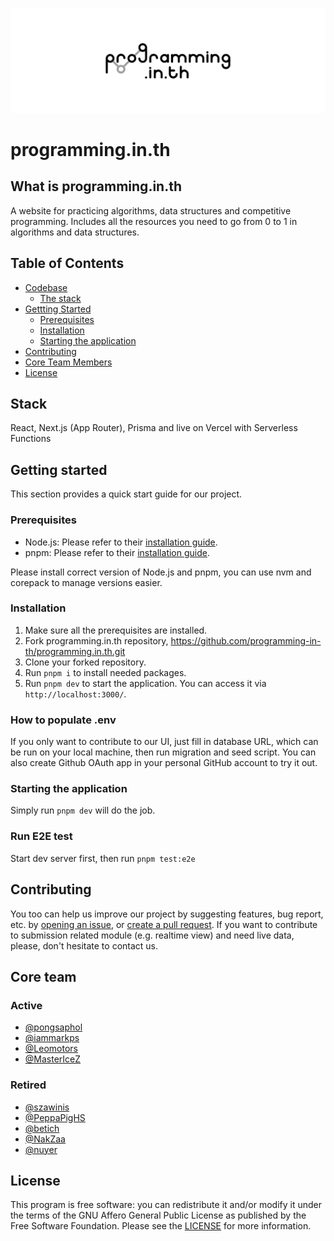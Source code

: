 [![programming.in.th](https://raw.githubusercontent.com/programming-in-th/artworks/master/png/readme_banner.png)](https://beta.programming.in.th)

# programming.in.th

## What is programming.in.th

A website for practicing algorithms, data structures and competitive programming. Includes all the resources you need to go from 0 to 1 in algorithms and data structures.

## Table of Contents

- [Codebase](#codebase)
  - [The stack](#stack)
- [Gettting Started](#getting-started)
  - [Prerequisites](#prerequisites)
  - [Installation](#installation)
  - [Starting the application](#starting-the-application)
- [Contributing](#contributing)
- [Core Team Members](#core-team)
- [License](#license)

## Stack

React, Next.js (App Router), Prisma and live on Vercel with Serverless Functions

## Getting started

This section provides a quick start guide for our project.

### Prerequisites

- Node.js: Please refer to their [installation guide](https://nodejs.org/en/).
- pnpm: Please refer to their [installation guide](https://pnpm.io/).

Please install correct version of Node.js and pnpm, you can use nvm and corepack to manage versions easier.

### Installation

1. Make sure all the prerequisites are installed.
2. Fork programming.in.th repository, https://github.com/programming-in-th/programming.in.th.git
3. Clone your forked repository.
4. Run `pnpm i` to install needed packages.
5. Run `pnpm dev` to start the application. You can access it via `http://localhost:3000/`.

### How to populate .env

If you only want to contribute to our UI, just fill in database URL, which can be run on your local machine, then run migration and seed script. You can also create Github OAuth app in your personal GitHub account to try it out.

### Starting the application

Simply run `pnpm dev` will do the job.

### Run E2E test

Start dev server first, then run `pnpm test:e2e`

## Contributing

You too can help us improve our project by suggesting features, bug report, etc. by [opening an issue](https://github.com/programming-in-th/programming.in.th/issues), or [create a pull request](https://github.com/programming-in-th/programming.in.th/pulls). If you want to contribute to submission related module (e.g. realtime view) and need live data, please, don't hesitate to contact us.

## Core team

### Active

- [@pongsaphol](https://github.com/pongsaphol)
- [@iammarkps](https://github.com/iammarkps)
- [@Leomotors](https://github.com/Leomotors)
- [@MasterIceZ](https://github.com/MasterIceZ)

### Retired

- [@szawinis](https://github.com/szawinis)
- [@PeppaPigHS](https://github.com/PeppaPigHS)
- [@betich](https://github.com/betich)
- [@NakZaa](https://github.com/nakzaa)
- [@nuyer](https://github.com/nuyer)

## License

This program is free software: you can redistribute it and/or modify it under the terms of the GNU Affero General Public License as published by the Free Software Foundation. Please see the [LICENSE](./LICENSE) for more information.
